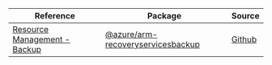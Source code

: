 | Reference | Package | Source |
|---|---|---|
|[Resource Management - Backup](arm-recoveryservicesbackup-readme.md)|[@azure/arm-recoveryservicesbackup](https://www.npmjs.com/package/@azure/arm-recoveryservicesbackup)|[Github](https://github.com/Azure/azure-sdk-for-js/blob/main/sdk/recoveryservicesbackup/arm-recoveryservicesbackup)|
